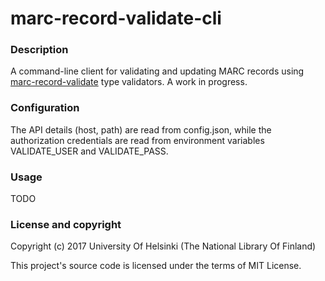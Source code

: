 # marc-record-validate-cli

### Description

A command-line client for validating and updating MARC records using [marc-record-validate](https://github.com/NatLibFi/marc-record-validate) type validators. A work in progress.

### Configuration

The API details (host, path) are read from config.json, while the authorization credentials are read from environment variables VALIDATE_USER and VALIDATE_PASS.

### Usage

TODO

### License and copyright

Copyright (c) 2017 University Of Helsinki (The National Library Of Finland)

This project's source code is licensed under the terms of MIT License.
